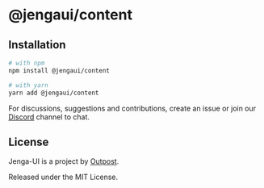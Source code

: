 # @jengaui/content

## Installation

```sh
# with npm
npm install @jengaui/content

# with yarn
yarn add @jengaui/content
```

For discussions, suggestions and contributions, create an issue or join our [Discord](https://discord.gg/sHnHPnAPZj) channel to chat.

## License

Jenga-UI is a project by [Outpost](https://outpost.run).

Released under the MIT License.
